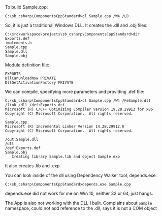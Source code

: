 
To build Sample.cpp:

    C:\sb_csharp\ComponentsCppStandard>cl Sample.cpp /W4 /LD

So, it is just a traditional Windows DLL. It creates the .dll and .obj  files:

    C:\src\workspace\projects\sb_csharp\ComponentsCppStandard>dir
    Exports.def
    implements.h
    Sample.cpp
    Sample.dll
    Sample.obj


Module definition file:

    EXPORTS
    DllCanUnloadNow PRIVATE
    DllGetActivationFactory PRIVATE

We can compile, specifying more parameters and providing .def file:

    C:\sb_csharp\ComponentsCppStandard>cl Sample.cpp /W4 /FeSample.dll /link /dll /def:Exports.def
    Microsoft (R) C/C++ Optimizing Compiler Version 19.28.29912 for x86
    Copyright (C) Microsoft Corporation.  All rights reserved.
    .
    Sample.cpp
    Microsoft (R) Incremental Linker Version 14.28.29912.0
    Copyright (C) Microsoft Corporation.  All rights reserved.
    .
    /out:Sample.dll
    /dll
    /def:Exports.def
    Sample.obj
       Creating library Sample.lib and object Sample.exp

It also creates .lib and .exp

You can look inside of the dll using Dependency Walker tool, depends.exe:

    C:\sb_csharp\ComponentsCppStandard>depends.exe Sample.cpp

depends.exe did not work for me on Win 10, neither 32 or 64, just hangs.

The App is also not working with the DLL I built. Complains about `Sample` namespace, could not add
reference to the .dll, says it is not a COM object
